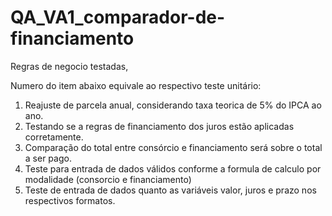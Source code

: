 # QA_VA1_comparador-de-financiamento

Regras de negocio testadas,

Numero do item abaixo equivale ao respectivo teste unitário:
1. Reajuste de parcela anual, considerando taxa teorica de 5% do IPCA ao ano.
2. Testando se a regras de financiamento dos juros estão aplicadas corretamente.
3. Comparação do total entre consórcio e financiamento será sobre o total a ser pago.
4. Teste para entrada de dados válidos conforme a formula de calculo por modalidade (consorcio e financiamento)
5. Teste de entrada de dados quanto as variáveis valor, juros e prazo nos respectivos formatos.